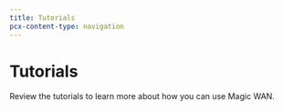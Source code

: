 ```yaml
---
title: Tutorials
pcx-content-type: navigation
---
```


# Tutorials

Review the tutorials to learn more about how you can use Magic WAN.

<DirectoryListing path="/tutorials" />